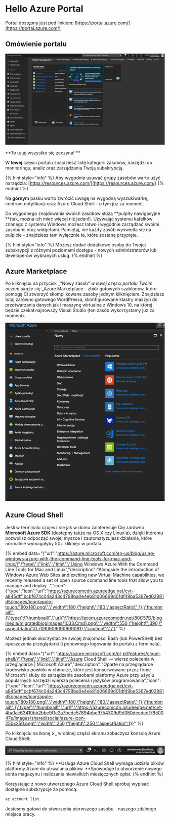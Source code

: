 # Hello Azure Portal

Portal dostępny jest pod linkiem: [https://portal.azure.com/](https://portal.azure.com/)

## Omówienie portalu

![Pulpit nawigacyjny Azure](.gitbook/assets/image%20%283%29.png)

**To tutaj wszystko się zaczyna! **

W **lewej** części portalu znajdziesz listę kategorii zasobów, narzędzi do monitoringu, analiz oraz zarządzania Twoją subskrypcją. 

{% hint style="info" %}
Aby wygodnie usuwać grupy zasobów warto użyć narzędzia: [https://resources.azure.com/](https://resources.azure.com/)
{% endhint %}

Na **górnym** pasku warto zwrócić uwagę na wygodną wyszukiwarkę, centrum notyfikacji oraz Azure Cloud Shell - o tym już za moment.

Do wygodnego znajdowania swoich zasobów służą **pulpity nawigacyjne **\(tak, można ich mieć więcej niż jeden!\). Używając systemu kafelków znanego z systemu Windows możesz łatwo i wygodnie zarządzać swoimi zasobami oraz widgetami. Pamiętaj, nie każdy zasób wyświetla się na pulpicie - znajdziesz tam wyłącznie te, które zostaną przypięte.

{% hint style="info" %}
Możesz dodać dodatkowe osoby do Twojej subskrypcji z różnymi poziomami dostępu - nowych administratorów  lub developerów wybranych usług.
{% endhint %}

## Azure Marketplace

Po kliknięciu na przycisk _"Nowy zasób" _w lewej części portalu Twoim oczom ukaże się_ _Azure Marketplace - zbiór gotowych szablonów, które pomogą Ci stworzyć skomplikowane zasoby jednym kliknięciem. Znajdziesz tutaj zarówno gotowego WordPressa, skonfigurowane klastry maszyn do przetwarzania danych jak i maszynę wirtualną z Windows 10, na której będzie czekał najnowszy Visual Studio \(ten zasób wykorzystamy już za moment\).

![](.gitbook/assets/image%20%286%29.png)

## Azure Cloud Shell

Jeśli w terminalu czujesz się jak w domu zainteresuje Cię zarówno **Microsoft Azure SDK** \(dostępny także na OS X czy Linux'a\), dzięki któremu pozwolisz odpocząć swojej myszce i zautomatyzujesz działania, które normalnie wymagałyby 50+ kliknięć w portalu.

{% embed data="{\"url\":\"https://azure.microsoft.com/en-us/blog/using-windows-azure-with-the-command-line-tools-for-mac-and-linux/\",\"type\":\"link\",\"title\":\"Using Windows Azure With the Command Line Tools for Mac and Linux\",\"description\":\"Alongside the introduction of Windows Azure Web Sites and exciting new Virtual Machine capabilities, we recently released a set of open source command line tools that allow you to manage and deploy…\",\"icon\":{\"type\":\"icon\",\"url\":\"https://azurecomcdn.azureedge.net/cvt-a845dff1bcbf674c04a243c4798ba0e4eb81d06669d01df49ba5367ed02881d5/images/icon/apple-touch/180x180.png\",\"width\":180,\"height\":180,\"aspectRatio\":1},\"thumbnail\":{\"type\":\"thumbnail\",\"url\":\"https://acom.azurecomcdn.net/80C57D/blogmedia/migratedblogimages/1033.Cmd1.png\",\"width\":550,\"height\":390,\"aspectRatio\":0.7090909090909091},\"caption\":\"\"}" %}

Możesz jednak skorzystać ze swojej znajomości Bash \(lub PowerShell\) bez opuszczenia przeglądarki \(i ponownego logowania do portalu z terminala\). 

{% embed data="{\"url\":\"https://azure.microsoft.com/pl-pl/features/cloud-shell/\",\"type\":\"link\",\"title\":\"Azure Cloud Shell — wiersz polecenia w przeglądarce \| Microsoft Azure\",\"description\":\"Oparte na przeglądarce środowisko powłoki w chmurze, które jest konserwowane przez firmę Microsoft i służy do zarządzania zasobami platformy Azure przy użyciu popularnych narzędzi wiersza polecenia i języków programowania\",\"icon\":{\"type\":\"icon\",\"url\":\"https://azurecomcdn.azureedge.net/cvt-a845dff1bcbf674c04a243c4798ba0e4eb81d06669d01df49ba5367ed02881d5/images/icon/apple-touch/180x180.png\",\"width\":180,\"height\":180,\"aspectRatio\":1},\"thumbnail\":{\"type\":\"thumbnail\",\"url\":\"https://azurecomcdn.azureedge.net/cvt-4ba1ac63410bb2bbe9f1c2a7bedc57894bbe9754309d9d380deedcdf7850047e/images/shared/social/azure-icon-250x250.png\",\"width\":250,\"height\":250,\"aspectRatio\":1}}" %}

Po kliknięciu na ikonę **&gt;\_** w dolnej części ekranu zobaczysz konsolę Azure Cloud Shell:

![Kliknij ikonę &amp;gt;\_](.gitbook/assets/image%20%2814%29.png)

{% hint style="info" %}
**Usługa Azure Cloud Shell wymaga udziału plików platformy Azure do utrwalania plików. **Spowoduje to utworzenie nowego konta magazynu i naliczanie niewielkich miesięcznych opłat.
{% endhint %}

Korzystając z nowo utworzonego Azure Cloud Shell spróbuj wypisać dostępne subskrypcje za pomocą:

```bash
az account list
```

Jesteśmy gotowi do stworzenia pierwszego zasobu - naszego zdalnego miejsca pracy.

